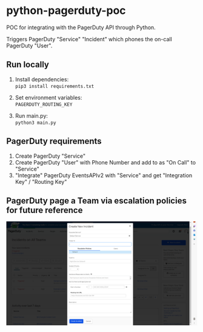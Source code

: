 # python-pagerduty-poc

POC for integrating with the PagerDuty API through Python. 

Triggers PagerDuty "Service" "Incident" which phones the on-call PagerDuty "User".  

## Run locally

1. Install dependencies:<br>
`pip3 install requirements.txt`

2. Set environment variables:<br>
`PAGERDUTY_ROUTING_KEY`

4. Run main.py:<br>
`python3 main.py`

## PagerDuty requirements

1. Create PagerDuty "Service"
2. Create PagerDuty "User" with Phone Number and add to as "On Call" to "Service"
3. "Integrate" PagerDuty EventsAPIv2 with "Service" and get "Integration Key" / "Routing Key"

## PagerDuty page a Team via escalation policies for future reference
![](images/pagerduty_new-incident.png)
